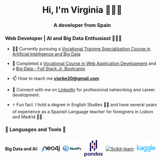<h1 align="center">Hi, I'm Virginia 👩🏽‍🦰</h1>
<h3 align="center">A developer from Spain</h3>

### Web Developer | AI and Big Data Enthusiast 👩‍💻🤖
  
- 👩‍🎓  Currently pursuing a [Vocational Training Specialization Course in Artificial Intelligence and Big Data](https://informatica.iesgrancapitan.org/ce-inteligencia-artificial-y-big-data/)

- 🐍 Completed a [Vocational Course in Web Application Development](https://informatica.iesgrancapitan.org/category/daw/) and a [Big Data - Full Stack Jr. Bootcamp](https://keepcoding.io/)

- 📫 How to reach me **viorbe20@gmail.com**

- 📄 Connect with me on [LinkedIn](https://www.linkedin.com/in/virginia-bernier-874b7614a) for professional networking and career development.

- ⚡ Fun fact. I hold a degree in English Studies 👨‍🎓 and have several years of experience as a Spanish Language teacher for foreigners in Lisbon and Madrid 👩‍🏫.


<h3>🔧 Languages and Tools 🔧</h3>


<div style="display: flex; align-items: center; flex-wrap: nowrap;">

<h4 style="margin-right: 6px;">Big Data and AI:</h4><div><a href="https://neo4j.com/" target="_blank" rel="noreferrer"><img src="https://raw.githubusercontent.com/devicons/devicon/master/icons/neo4j/neo4j-original-wordmark.svg" alt="Neo4j" width="60" height="60" style="margin: 5px;"/></a></div>

<div><a href="https://numpy.org/" target="_blank" rel="noreferrer"><img src="https://raw.githubusercontent.com/devicons/devicon/master/icons/numpy/numpy-original-wordmark.svg" alt="Numpy" width="60" height="60" style="margin: 5px;"/></a></div>

<div><a href="https://pandas.pydata.org/" target="_blank" rel="noreferrer"><img src="https://raw.githubusercontent.com/devicons/devicon/master/icons/pandas/pandas-original-wordmark.svg" alt="Pandas" width="60" height="60" style="margin: 5px;"/></a></div>

<div><a href="https://scikit-learn.org/" target="_blank" rel="noreferrer"><img src="https://icon.icepanel.io/Technology/svg/scikit-learn.svg" alt="Scikit-learn" width="60" height="60" style="margin: 5px;"/></a></div>

<div><a href="https://www.kaggle.com/" target="_blank" rel="noreferrer"><img src="https://raw.githubusercontent.com/devicons/devicon/master/icons/kaggle/kaggle-original-wordmark.svg" alt="kaggle" width="60" height="60" style="margin: 5px;"/></a></div>

</div>

